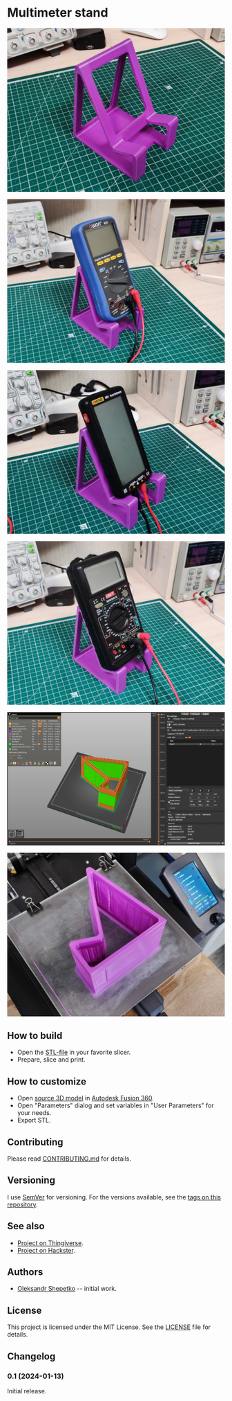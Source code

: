 # Multimeter stand

[![Img 1](img/01.jpg)](img/hi-res/01.jpg)

[![Img 2](img/02.jpg)](mg/hi-res/02.jpg)

[![Img 3](img/03.jpg)](mg/hi-res/03.jpg)

[![Img 4](img/04.jpg)](mg/hi-res/04.jpg)

[![Img 5](img/05.png)](mg/hi-res/05.png)

[![Img 6](img/06.jpg)](mg/hi-res/06.jpg)

## How to build

- Open the [STL-file](stl/MultimeterStand.3mf) in your favorite slicer.
- Prepare, slice and print.

## How to customize

- Open [source 3D model](src/MultimeterStand.f3d) in [Autodesk Fusion 360].
- Open "Parameters" dialog and set variables in "User Parameters" for your needs.
- Export STL.

## Contributing

Please read [CONTRIBUTING.md](CONTRIBUTING.md) for details.

## Versioning

I use [SemVer](http://semver.org/) for versioning. For the versions available, see the
[tags on this repository](https://github.com/ashep/multimeter-stand/tags).

## See also

- [Project on Thingiverse](https://www.thingiverse.com/thing:3948771).
- [Project on Hackster](https://www.hackster.io/ashep/multimeter-holder-f07ec9).

## Authors

- [Oleksandr Shepetko](https://shepetko.com) -- initial work.

## License

This project is licensed under the MIT License. See the [LICENSE](LICENSE) file for details.

## Changelog

### 0.1 (2024-01-13)

Initial release.

[Autodesk Fusion 360]: https://www.autodesk.com/products/fusion-360/overview
